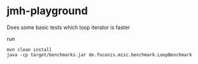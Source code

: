 # jmh-playground
Does some basic tests which loop iterator is faster

run
```
mvn clean install
java -cp target/benchmarks.jar de.foconis.misc.benchmark.LoopBenchmark
```


